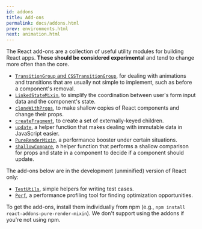 ```yaml
---
id: addons
title: Add-ons
permalink: docs/addons.html
prev: environments.html
next: animation.html
---
```


The React add-ons are a collection of useful utility modules for building React apps. **These should be considered experimental** and tend to change more often than the core.

- [`TransitionGroup` and `CSSTransitionGroup`](animation.html), for dealing with animations and transitions that are usually not simple to implement, such as before a component's removal.
- [`LinkedStateMixin`](two-way-binding-helpers.html), to simplify the coordination between user's form input data and the component's state.
- [`cloneWithProps`](clone-with-props.html), to make shallow copies of React components and change their props.
- [`createFragment`](create-fragment.html), to create a set of externally-keyed children.
- [`update`](update.html), a helper function that makes dealing with immutable data in JavaScript easier.
- [`PureRenderMixin`](pure-render-mixin.html), a performance booster under certain situations.
- [`shallowCompare`](shallow-compare.html), a helper function that performs a shallow comparison for props and state in a component to decide if a component should update.

The add-ons below are in the development (unminified) version of React only:

- [`TestUtils`](test-utils.html), simple helpers for writing test cases.
- [`Perf`](perf.html), a performance profiling tool for finding optimization opportunities.

To get the add-ons, install them individually from npm (e.g., `npm install react-addons-pure-render-mixin`). We don't support using the addons if you're not using npm.
